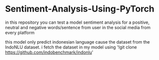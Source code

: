 # Sentiment-Analysis-Using-PyTorch

in this repository you can test a model sentiment analysis for a positive, neutral and negative words/sentence from user in the social media from every platform

this model only predict indonesian language cause the dataset from the IndoNLU dataset.
i fetch the dataset in my model using '!git clone https://github.com/indobenchmark/indonlu'

